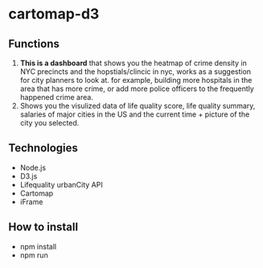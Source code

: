 # cartomap-d3

## Functions

1. **This is a dashboard** that shows you the heatmap of crime density in NYC precincts and the hopstials/clincic in nyc, works as a suggestion for city planners to look at. for example, building more hospitals in the area that has more crime, or add more police officers to the frequently happened  crime area.
2. Shows you the visulized data of life quality score, life quality summary, salaries of major cities in the US and the current time + picture of the city you selected.

## Technologies

* Node.js
* D3.js
* Lifequality urbanCity API
* Cartomap
* iFrame

## How to install

* npm install
* npm run 



